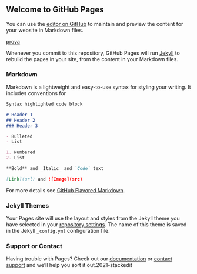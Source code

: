 ## Welcome to GitHub Pages

You can use the [editor on GitHub](https://github.com/wbigger/2021-stackedit/edit/main/README.md) to maintain and preview the content for your website in Markdown files.

[prova](./4y-CS/JavaScript.md)

Whenever you commit to this repository, GitHub Pages will run [Jekyll](https://jekyllrb.com/) to rebuild the pages in your site, from the content in your Markdown files.

### Markdown

Markdown is a lightweight and easy-to-use syntax for styling your writing. It includes conventions for

```markdown
Syntax highlighted code block

# Header 1
## Header 2
### Header 3

- Bulleted
- List

1. Numbered
2. List

**Bold** and _Italic_ and `Code` text

[Link](url) and ![Image](src)
```

For more details see [GitHub Flavored Markdown](https://guides.github.com/features/mastering-markdown/).

### Jekyll Themes

Your Pages site will use the layout and styles from the Jekyll theme you have selected in your [repository settings](https://github.com/wbigger/2021-stackedit/settings). The name of this theme is saved in the Jekyll `_config.yml` configuration file.

### Support or Contact

Having trouble with Pages? Check out our [documentation](https://docs.github.com/categories/github-pages-basics/) or [contact support](https://support.github.com/contact) and we’ll help you sort it out.2021-stackedit
<!--stackedit_data:
eyJoaXN0b3J5IjpbLTIxMDY5MDQ0NThdfQ==
-->